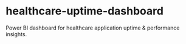 # healthcare-uptime-dashboard
Power BI dashboard for healthcare application uptime &amp; performance insights.
